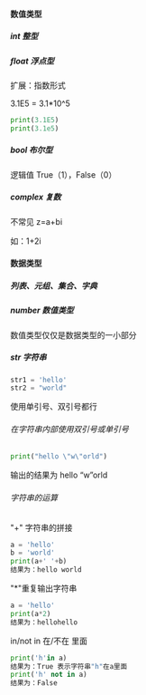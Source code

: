 ####  数值类型

#####  int 整型

#####  float 浮点型

扩展：指数形式

3.1E5 = 3.1*10^5

```python
print(3.1E5)
print(3.1e5)
```

#####  bool 布尔型 

逻辑值 True（1），False（0）

#####  complex 复数

不常见	z=a+bi

如：1+2i

####  数据类型

#####  列表、元组、集合、字典

#####  number 数值类型

数值类型仅仅是数据类型的一小部分

#####  str 字符串

```python
str1 = 'hello'
str2 = "world"
```

使用单引号、双引号都行

######  在字符串内部使用双引号或单引号

```python
print("hello \"w\"orld")
```

输出的结果为 hello “w”orld

######  字符串的运算

"+" 字符串的拼接

```python
a = 'hello'
b = 'world'
print(a+' '+b)
结果为：hello world
```

"*"重复输出字符串

```python
a = 'hello'
print(a*2)
结果为：hellohello
```

in/not in	在/不在 里面

```python
print('h'in a)
结果为：True 表示字符串"h"在a里面
print('h' not in a)
结果为：False
```

